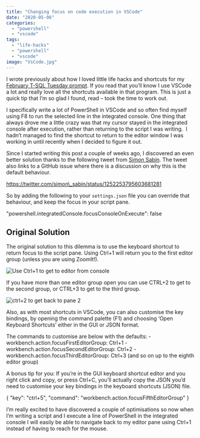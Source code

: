 ```yaml
---
title: "Changing focus on code execution in VSCode"
date: "2020-05-06"
categories:
  - "powershell"
  - "vscode"
tags:
  - "life-hacks"
  - "powershell"
  - "vscode"
image: "VsCode.jpg"
---
```


I wrote previously about how I loved little life hacks and shortcuts for my [February T-SQL Tuesday prompt](https://jesspomfret.com/t-sql-tuesday-123-summary). If you read that you’ll know I use VSCode a lot and really love all the shortcuts available in that program. This is just a quick tip that I’m so glad I found, read – took the time to work out.

I specifically write a lot of PowerShell in VSCode and so often find myself using F8 to run the selected line in the integrated console. One thing that always drove me a little crazy was that my cursor stayed in the integrated console after execution, rather than returning to the script I was writing.  I hadn’t managed to find the shortcut to return to the editor window I was working in until recently when I decided to figure it out.

Since I started writing this post a couple of weeks ago, I discovered an even better solution thanks to the following tweet from [Simon Sabin](http://twitter.com/simon_sabin). The tweet also links to a GitHub issue where there is a discussion on why this is the default behaviour.

https://twitter.com/simon\_sabin/status/1252253795603681281

So by adding the following to your `settings.json` file you can override that behaviour, and keep the focus in your script pane.

"powershell.integratedConsole.focusConsoleOnExecute": false

## **Original Solution**

The original solution to this dilemma is to use the keyboard shortcut to return focus to the script pane. Using Ctrl+1 will return you to the first editor group (unless you are using ZoomIt!).

![Use Ctrl+1 to get to editor from console](onepanev2-1.gif)

If you have more than one editor group open you can use CTRL+2 to get to the second group, or CTRL+3 to get to the third group.

![ctrl+2 to get back to pane 2](twoPanev2-1.gif)

Also, as with most shortcuts in VSCode, you can also customise the key bindings, by opening the command palette (F1) and choosing ‘Open Keyboard Shortcuts’ either in the GUI or JSON format.

The commands to customise are below with the defaults:
\- workbench.action.focusFirstEditorGroup: Ctrl+1
\- workbench.action.focusSecondEditorGroup: Ctrl+2
\- workbench.action.focusThirdEditorGroup: Ctrl+3 (and so on up to the eighth editor group)

A bonus tip for you: If you’re in the GUI keyboard shortcut editor and you right click and copy, or press Ctrl+C, you’ll actually copy the JSON you’d need to customise your key bindings in the keyboard shortcuts (JSON) file.

{
  "key": "ctrl+5",
  "command": "workbench.action.focusFifthEditorGroup"
}

I’m really excited to have discovered a couple of optimisations so now when I’m writing a script and I execute a line of PowerShell in the integrated console I will easily be able to navigate back to my editor pane using Ctrl+1 instead of having to reach for the mouse.
